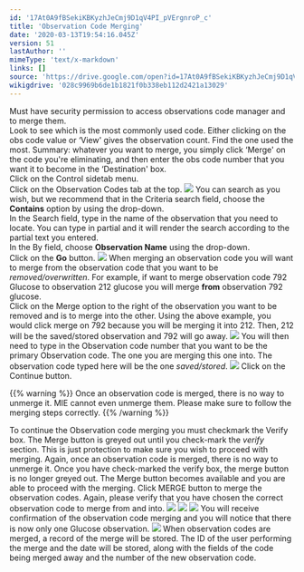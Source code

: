 ```yaml
---
id: '17At0A9fBSekiKBKyzhJeCmj9D1qV4PI_pVErgnroP_c'
title: 'Observation Code Merging'
date: '2020-03-13T19:54:16.045Z'
version: 51
lastAuthor: ''
mimeType: 'text/x-markdown'
links: []
source: 'https://drive.google.com/open?id=17At0A9fBSekiKBKyzhJeCmj9D1qV4PI_pVErgnroP_c'
wikigdrive: '028c9969b6de1b1821f0b338eb112d2421a13029'
---
```

Must have security permission to access observations code manager and to merge them.  
Look to see which is the most commonly used code. Either clicking on the obs code value or ‘View' gives the observation count. Find the one used the most. Summary: whatever you want to merge, you simply click ‘Merge' on the code you're eliminating, and then enter the obs code number that you want it to become in the ‘Destination' box.  
Click on the Control sidetab menu.  
Click on the Observation Codes tab at the top.
![](../observation-code-merging.assets/a17c58c59957d7e6132ee9f031760103.png)
You can search as you wish, but we recommend that in the Criteria search field, choose the **Contains** option by using the drop-down.  
In the Search field, type in the name of the observation that you need to locate. You can type in partial and it will render the search according to the partial text you entered.  
In the By field, choose **Observation Name** using the drop-down.  
Click on the **Go** button.
![](../observation-code-merging.assets/798455e793ee1b9921266b2c6507ce80.png)
When merging an observation code you will want to merge from the observation code that you want to be *removed/overwritten*. For example, if want to merge observation code 792 Glucose to observation 212 glucose you will merge **from** observation 792 glucose.  
Click on the Merge option to the right of the observation you want to be removed and is to merge into the other. Using the above example, you would click merge on 792 because you will be merging it into 212. Then, 212 will be the saved/stored observation and 792 will go away.
![](../observation-code-merging.assets/5e5df8a4846bbc478716408192f81760.png)
You will then need to type in the Observation code number that you want to be the primary Observation code. The one you are merging this one into. The observation code typed here will be the one *saved/stored*.
![](../observation-code-merging.assets/908a054abebeed77fd7afa21ef56e00a.png)
Click on the Continue button.

{{% warning %}}
Once an observation code is merged, there is no way to unmerge it. MIE cannot even unmerge them. Please make sure to follow the merging steps correctly.
{{% /warning %}}

To continue the Observation code merging you must checkmark the Verify box. The Merge button is greyed out until you check-mark the *verify* section. This is just protection to make sure you wish to proceed with merging. Again, once an observation code is merged, there is no way to unmerge it.
Once you have check-marked the verify box, the merge button is no longer greyed out. The Merge button becomes available and you are able to proceed with the merging. Click MERGE button to merge the observation codes. Again, please verify that you have chosen the correct observation code to merge from and into.
![](../observation-code-merging.assets/6035e207b9a742ef87a6d9a0f4617ce2.png)
![](../observation-code-merging.assets/b29a2bd5a9054d66844b4937e52aa1aa.png)
![](../observation-code-merging.assets/dc08ce092259b18321ef1104748b89ab.png)
You will receive confirmation of the observation code merging and you will notice that there is now only one Glucose observation.
![](../observation-code-merging.assets/cd05abc55fb3b93ef0ea46fc62668d5f.png)
When observation codes are merged, a record of the merge will be stored. The ID of the user performing the merge and the date will be stored, along with the fields of the code being merged away and the number of the new observation code.
